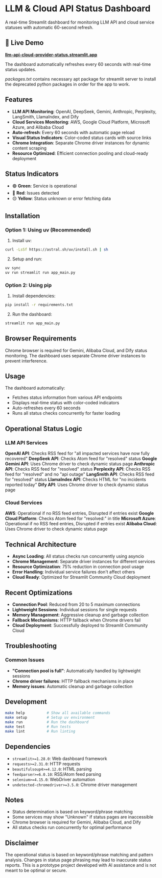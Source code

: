# LLM & Cloud API Status Dashboard

A real-time Streamlit dashboard for monitoring LLM API and cloud service statuses with automatic 60-second refresh.

## 🚀 Live Demo

**[llm-api-cloud-provider-status.streamlit.app](https://llm-api-cloud-provider-status.streamlit.app)**

The dashboard automatically refreshes every 60 seconds with real-time status updates.

*packages.txt* contains necessary apt package for streamlit server to install the deprecated python packages in order for the app to work.

## Features

- **LLM API Monitoring**: OpenAI, DeepSeek, Gemini, Anthropic, Perplexity, LangSmith, LlamaIndex, and Dify
- **Cloud Services Monitoring**: AWS, Google Cloud Platform, Microsoft Azure, and Alibaba Cloud
- **Auto-refresh**: Every 60 seconds with automatic page reload
- **Visual Status Indicators**: Color-coded status cards with source links
- **Chrome Integration**: Separate Chrome driver instances for dynamic content scraping
- **Resource Optimized**: Efficient connection pooling and cloud-ready deployment

## Status Indicators

- 🟢 **Green**: Service is operational
- 🔴 **Red**: Issues detected  
- 🟡 **Yellow**: Status unknown or error fetching data

## Installation

### Option 1: Using uv (Recommended)

1. Install uv:
```bash
curl -LsSf https://astral.sh/uv/install.sh | sh
```

2. Setup and run:
```bash
uv sync
uv run streamlit run app_main.py
```

### Option 2: Using pip

1. Install dependencies:
```bash
pip install -r requirements.txt
```

2. Run the dashboard:
```bash
streamlit run app_main.py
```

## Browser Requirements

Chrome browser is required for Gemini, Alibaba Cloud, and Dify status monitoring. The dashboard uses separate Chrome driver instances to prevent interference.

## Usage

The dashboard automatically:
- Fetches status information from various API endpoints
- Displays real-time status with color-coded indicators
- Auto-refreshes every 60 seconds
- Runs all status checks concurrently for faster loading

## Operational Status Logic

### LLM API Services

**OpenAI API**: Checks RSS feed for "all impacted services have now fully recovered"
**DeepSeek API**: Checks Atom feed for "resolved" status
**Google Gemini API**: Uses Chrome driver to check dynamic status page
**Anthropic API**: Checks RSS feed for "resolved" status
**Perplexity API**: Checks RSS feed for "resolved" and no "api outage"
**LangSmith API**: Checks RSS feed for "resolved" status
**LlamaIndex API**: Checks HTML for "no incidents reported today"
**Dify API**: Uses Chrome driver to check dynamic status page

### Cloud Services

**AWS**: Operational if no RSS feed entries, Disrupted if entries exist
**Google Cloud Platform**: Checks Atom feed for "resolved:" in title
**Microsoft Azure**: Operational if no RSS feed entries, Disrupted if entries exist
**Alibaba Cloud**: Uses Chrome driver to check dynamic status page

## Technical Architecture

- **Async Loading**: All status checks run concurrently using asyncio
- **Chrome Management**: Separate driver instances for different services
- **Resource Optimization**: 75% reduction in connection pool usage
- **Error Handling**: Individual service failures don't affect others
- **Cloud Ready**: Optimized for Streamlit Community Cloud deployment

## Recent Optimizations

- **Connection Pool**: Reduced from 20 to 5 maximum connections
- **Lightweight Sessions**: Individual sessions for single requests
- **Memory Management**: Aggressive cleanup and garbage collection
- **Fallback Mechanisms**: HTTP fallback when Chrome drivers fail
- **Cloud Deployment**: Successfully deployed to Streamlit Community Cloud

## Troubleshooting

### Common Issues
- **"Connection pool is full"**: Automatically handled by lightweight sessions
- **Chrome driver failures**: HTTP fallback mechanisms in place
- **Memory issues**: Automatic cleanup and garbage collection

## Development

```bash
make help          # Show all available commands
make setup         # Setup uv environment
make run           # Run the dashboard
make test          # Run tests
make lint          # Run linting
```

## Dependencies

- `streamlit>=1.28.0`: Web dashboard framework
- `requests>=2.31.0`: HTTP requests
- `beautifulsoup4>=4.12.0`: HTML parsing
- `feedparser>=6.0.10`: RSS/Atom feed parsing
- `selenium>=4.15.0`: WebDriver automation
- `undetected-chromedriver>=3.5.0`: Chrome driver management

## Notes

- Status determination is based on keyword/phrase matching
- Some services may show "Unknown" if status pages are inaccessible
- Chrome browser is required for Gemini, Alibaba Cloud, and Dify
- All status checks run concurrently for optimal performance

## Disclaimer

The operational status is based on keyword/phrase matching and pattern analysis. Changes in status page phrasing may lead to inaccurate status reports. This is a prototype project developed with AI assistance and is not meant to be optimal or secure.